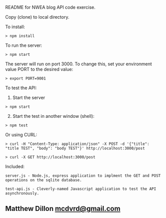 
README for NWEA blog API code exercise.

Copy (clone) to local directory.

To install: 
```
> npm install
```

To run the server:
```
> npm start
```
The server will run on port 3000. To change this, set your environment value PORT to the desired value:
```
> export PORT=9001
```

To test the API:

1. Start the server
```
> npm start
```
2. Start the test in another window (shell):
```
> npm test
```

Or using CURL:
```
> curl -H "Content-Type: application/json" -X POST -d '{"title": "title TEST", "body": "body TEST"}' http://localhost:3000/post

> curl -X GET http://localhost:3000/post
```


Included:

	server.js - Node.js, express application to implment the GET and POST operations on the sqlite database.

	test-api.js - Cleverly-named Javascript application to test the API asynchronously.


Matthew Dillon
mcdvrd@gmail.com
-------------------------------------------

